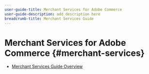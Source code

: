 ```yaml
---
user-guide-title: Merchant Services for Adobe Commerce
user-guide-description: add description here
breadcrumb-title: Merchant Services Guide
---
```


# Merchant Services for Adobe Commerce {#merchant-services}

- [Merchant Services Guide Overview](overview.md)

